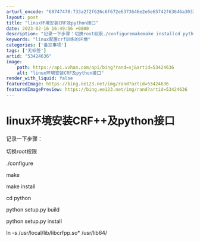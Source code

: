 ```yaml
---
arturl_encode: "68747470:733a2f2f626c6f672e6373646e2e6e65742f63646a30333131:2f61727469636c652f64657461696c732f3533343234363336"
layout: post
title: "linux环境安装CRF及python接口"
date: 2023-02-16 16:49:56 +0800
description: "记录一下步骤：切换root权限./configuremakemake installcd pytho"
keywords: "linux配置crf训练的环境"
categories: ['备忘事项']
tags: ['无标签']
artid: "53424636"
image:
    path: https://api.vvhan.com/api/bing?rand=sj&artid=53424636
    alt: "linux环境安装CRF及python接口"
render_with_liquid: false
featuredImage: https://bing.ee123.net/img/rand?artid=53424636
featuredImagePreview: https://bing.ee123.net/img/rand?artid=53424636
---
```


# linux环境安装CRF++及python接口

记录一下步骤：

切换root权限

./configure

make

make install

cd python

python setup.py build

python setup.py install

ln -s /usr/local/lib/libcrfpp.so\* /usr/lib64/